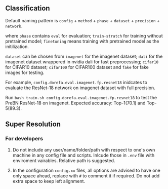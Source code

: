 
## Classification

Default naming pattern is `config` + `method` + `phase` + `dataset` + `precision` + `network`.

where `phase` contains `eval` for evaluation; `train-stratch` for training without pretrained model; `finetuning` means training with pretrained model as the initilization.

`dataset` can be chosen from `imagenet` for the imagenet dataset; `dali` for the imagenet dataset wrappered in nvidia dali for fast preprocessing; `cifar10` for CIFAR10 dataset; `cifar100` for CIFAR100 dataset and `fake` for fake images for testing.

For example, `config.dorefa.eval.imagenet.fp.resnet18` inidcates to evaluate the ResNet-18 network on imagenet dataset with full precision.

Run `bash train.sh config.dorefa.eval.imagenet.fp.resnet18` to test the PreBN ResNet-18 on imagenet. Expected accuracy: Top-1(70.1) and Top-5(89.3).

## Super Resolution

### For developers

1. Do not include any user/name/folder/path with respect to one's own machine in any config file and scripts. Inlcude those in `.env` file with enviroment vairables. Relative path is suggested.

2. In the configuration `config.xx` files, all options are advised to have one only space ahead, replace with `#` to comment it if required. Do not add extra space to keep left alignment.
